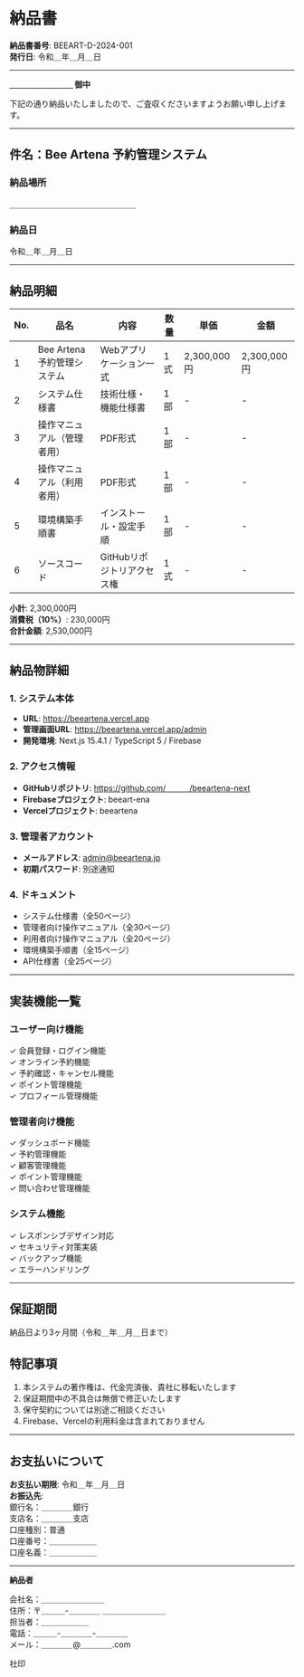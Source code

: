 # 納品書

**納品書番号**: BEEART-D-2024-001  
**発行日**: 令和＿年＿月＿日

---

**＿＿＿＿＿＿＿＿ 御中**

下記の通り納品いたしましたので、ご査収くださいますようお願い申し上げます。

---

## 件名：Bee Artena 予約管理システム

### 納品場所

＿＿＿＿＿＿＿＿＿＿＿＿＿＿＿＿

### 納品日

令和＿年＿月＿日

---

## 納品明細

| No. | 品名                       | 内容                       | 数量 | 単価        | 金額        |
| --- | -------------------------- | -------------------------- | ---- | ----------- | ----------- |
| 1   | Bee Artena予約管理システム | Webアプリケーション一式    | 1式  | 2,300,000円 | 2,300,000円 |
| 2   | システム仕様書             | 技術仕様・機能仕様書       | 1部  | -           | -           |
| 3   | 操作マニュアル（管理者用） | PDF形式                    | 1部  | -           | -           |
| 4   | 操作マニュアル（利用者用） | PDF形式                    | 1部  | -           | -           |
| 5   | 環境構築手順書             | インストール・設定手順     | 1部  | -           | -           |
| 6   | ソースコード               | GitHubリポジトリアクセス権 | 1式  | -           | -           |

**小計**: 2,300,000円  
**消費税（10%）**: 230,000円  
**合計金額**: 2,530,000円

---

## 納品物詳細

### 1. システム本体

- **URL**: https://beeartena.vercel.app
- **管理画面URL**: https://beeartena.vercel.app/admin
- **開発環境**: Next.js 15.4.1 / TypeScript 5 / Firebase

### 2. アクセス情報

- **GitHubリポジトリ**: https://github.com/＿＿＿/beeartena-next
- **Firebaseプロジェクト**: beeart-ena
- **Vercelプロジェクト**: beeartena

### 3. 管理者アカウント

- **メールアドレス**: admin@beeartena.jp
- **初期パスワード**: 別途通知

### 4. ドキュメント

- システム仕様書（全50ページ）
- 管理者向け操作マニュアル（全30ページ）
- 利用者向け操作マニュアル（全20ページ）
- 環境構築手順書（全15ページ）
- API仕様書（全25ページ）

---

## 実装機能一覧

### ユーザー向け機能

✓ 会員登録・ログイン機能  
✓ オンライン予約機能  
✓ 予約確認・キャンセル機能  
✓ ポイント管理機能  
✓ プロフィール管理機能

### 管理者向け機能

✓ ダッシュボード機能  
✓ 予約管理機能  
✓ 顧客管理機能  
✓ ポイント管理機能  
✓ 問い合わせ管理機能

### システム機能

✓ レスポンシブデザイン対応  
✓ セキュリティ対策実装  
✓ バックアップ機能  
✓ エラーハンドリング

---

## 保証期間

納品日より3ヶ月間（令和＿年＿月＿日まで）

## 特記事項

1. 本システムの著作権は、代金完済後、貴社に移転いたします
2. 保証期間中の不具合は無償で修正いたします
3. 保守契約については別途ご相談ください
4. Firebase、Vercelの利用料金は含まれておりません

---

## お支払いについて

**お支払い期限**: 令和＿年＿月＿日  
**お振込先**:  
銀行名：＿＿＿＿銀行  
支店名：＿＿＿＿支店  
口座種別：普通  
口座番号：＿＿＿＿＿＿  
口座名義：＿＿＿＿＿＿

---

**納品者**

会社名：＿＿＿＿＿＿＿＿  
住所：〒＿＿＿-＿＿＿＿ ＿＿＿＿＿＿＿＿  
担当者：＿＿＿＿＿＿  
電話：＿＿＿-＿＿＿＿-＿＿＿＿  
メール：＿＿＿＿@＿＿＿＿.com

社印
